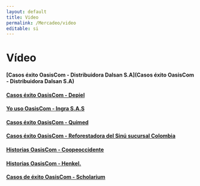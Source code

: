 ```yaml
---
layout: default
title: Video
permalink: /Mercadeo/video
editable: si
---
```


# Vídeo


#### [Casos éxito OasisCom - Distribuidora Dalsan S.A](Casos éxito OasisCom - Distribuidora Dalsan S.A)
#### [Casos éxito OasisCom - Depiel](https://www.youtube.com/watch?v=rkQfIyozI8Q&index=2&list=PLckbVOCPngDX41iRlt3DLoYZs9VqrfGGp)

#### [Yo uso OasisCom - Ingra S.A.S](https://www.youtube.com/watch?v=tD86Rb-YRTY&index=3&list=PLckbVOCPngDX41iRlt3DLoYZs9VqrfGGp)

#### [Casos éxito OasisCom - Quimed](https://www.youtube.com/watch?v=EUfHikmp9T0&list=PLckbVOCPngDX41iRlt3DLoYZs9VqrfGGp&index=4)

#### [Casos éxito OasisCom - Reforestadora del Sinú sucursal Colombia](https://www.youtube.com/watch?v=RuUMgSpf1bU&list=PLckbVOCPngDX41iRlt3DLoYZs9VqrfGGp&index=5)


#### [Historias OasisCom - Coopeoccidente](https://www.youtube.com/watch?v=GTaK5MrG4Lg&index=6&list=PLckbVOCPngDX41iRlt3DLoYZs9VqrfGGp)

#### [Historias OasisCom - Henkel.](https://www.youtube.com/watch?v=nWQK2DXJqOw&list=PLckbVOCPngDX41iRlt3DLoYZs9VqrfGGp&index=9)

#### [Casos de éxito OasisCom - Scholarium](https://www.youtube.com/watch?v=rFHw6tNkpck&t=19s)